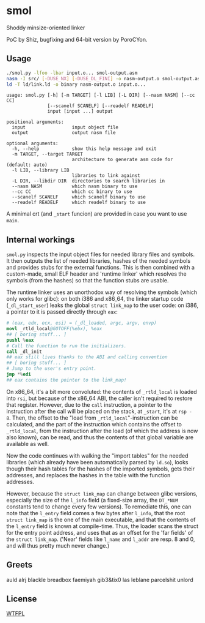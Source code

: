 # smol

Shoddy minsize-oriented linker

PoC by Shiz, bugfixing and 64-bit version by PoroCYon.

## Usage

```sh
./smol.py -lfoo -lbar input.o... smol-output.asm
nasm -I src/ [-DUSE_NX] [-DUSE_DL_FINI] -o nasm-output.o smol-output.asm
ld -T ld/link.ld -o binary nasm-output.o input.o...
```

```
usage: smol.py [-h] [-m TARGET] [-l LIB] [-L DIR] [--nasm NASM] [--cc CC]
               [--scanelf SCANELF] [--readelf READELF]
               input [input ...] output

positional arguments:
  input                 input object file
  output                output nasm file

optional arguments:
  -h, --help            show this help message and exit
  -m TARGET, --target TARGET
                        architecture to generate asm code for (default: auto)
  -l LIB, --library LIB
                        libraries to link against
  -L DIR, --libdir DIR  directories to search libraries in
  --nasm NASM           which nasm binary to use
  --cc CC               which cc binary to use
  --scanelf SCANELF     which scanelf binary to use
  --readelf READELF     which readelf binary to use
```

A minimal crt (and `_start` funcion) are provided in case you want to use `main`.

## Internal workings

`smol.py` inspects the input object files for needed library files and symbols.
It then outputs the list of needed libraries, hashes of the needed symbols and
provides stubs for the external functions. This is then combined with a
custom-made, small ELF header and 'runtime linker' which resolves the symbols
(from the hashes) so that the function stubs are usable.

The runtime linker uses an unorthodox way of resolving the symbols (which only
works for glibc): on both i386 and x86_64, the linker startup code
(`_dl_start_user`) leaks the global `struct link_map` to the user code:
on i386, a pointer to it is passed directly through `eax`:

```s
# (eax, edx, ecx, esi) = (_dl_loaded, argc, argv, envp)
movl _rtld_local@GOTOFF(%ebx), %eax
## [ boring stuff... ]
pushl %eax
# Call the function to run the initializers.
call _dl_init
## eax still lives thanks to the ABI and calling convention
## [ boring stuff... ]
# Jump to the user's entry point.
jmp *%edi
## eax contains the pointer to the link_map!
```

On x86_64, it's a bit more convoluted: the contents of `_rtld_local` is loaded
into `rsi`, but because of the x86_64 ABI, the caller isn't required to restore
that register. However, due to the `call` instruction, a pointer to the
instruction after the call will be placed on the stack, at `_start`, it's at
`rsp - 8`. Then, the offset to the "load from `_rtld_local`"-instruction can be
calculated, and the part of the instruction which contains the offset to
`_rtld_local`, from the instruction after the load (of which the address is now
also known), can be read, and thus the contents of that global variable are
available as well.

Now the code continues with walking the "import tables" for the needed
libraries (which already have been automatically parsed by `ld.so`), looks
though their hash tables for the hashes of the imported symbols, gets their
addresses, and replaces the hashes in the table with the function addresses.

However, because the `struct link_map` can change between glibc versions,
especially the size of the `l_info` field (a fixed-size array, the `DT_*NUM`
constants tend to change every few versions). To remediate this, one can note
that the `l_entry` field comes a few bytes after `l_info`, that the root
`struct link_map` is the one of the main executable, and that the contents of
the `l_entry` field is known at compile-time. Thus, the loader scans the struct
for the entry point address, and uses that as an offset for the 'far fields' of
the `struct link_map`. ('Near' fields like `l_name` and `l_addr` are resp. 8
and 0, and will thus pretty much never change.)

## Greets

auld alrj blackle breadbox faemiyah gib3&tix0 las leblane parcelshit unlord

## License

[WTFPL](/LICENSE)

